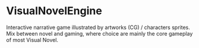 # VisualNovelEngine

Interactive narrative game illustrated by artworks (CG) / characters sprites. Mix between novel and gaming, where choice are mainly the core gameplay of most Visual Novel.
